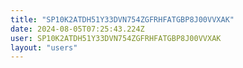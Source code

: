 ```yaml
---
title: "SP10K2ATDH51Y33DVN754ZGFRHFATGBP8J00VVXAK"
date: 2024-08-05T07:25:43.224Z
user: SP10K2ATDH51Y33DVN754ZGFRHFATGBP8J00VVXAK
layout: "users"
---
```

    